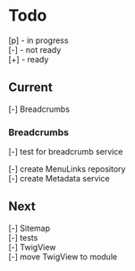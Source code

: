 # Todo

[p] - in progress  
[-] - not ready  
[+] - ready  

## Current

[-] Breadcrumbs  

### Breadcrumbs  

[-] test for breadcrumb service  

[-] create MenuLinks repository  
[-] create Metadata service  

## Next

[-] Sitemap  
[-] tests  
    [-] TwigView  
[-] move TwigView to module  
